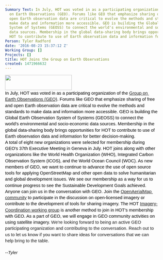 ```yaml
---
Summary Text: In July, HOT was voted in as a participating organization of the Group
  on Earth Observations (GEO). Forums like GEO that emphasize sharing of free and
  open Earth observation data are critical to evolve the methods and standards to
  make data and information more accessible. GEO is building the Global Earth Observation
  System of Systems (GEOSS) to connect the world's environmental and socio-economic
  data sources. Membership in the global data-sharing body brings opportunities for
  HOT to contribute to use of Earth observation data and information for better decision-making.
Person: Tyler Radford
date: '2016-08-23 15:37:12 Z'
Working Group: []
Projects: []
title: HOT Joins the Group on Earth Observations
created: 1471966632
---
```

<p style="line-height: 1.38; margin-top: 0pt; margin-bottom: 0pt;" dir="ltr"><span style="font-size: 14.666666666666666px; font-family: Arial; color: #000000; background-color: transparent; font-weight: 400; font-style: normal; font-variant: normal; text-decoration: none; vertical-align: baseline; white-space: pre-wrap;"><img class="image-medium" src="/sites/default/files/styles/medium/public/top_banner_main_l.png?itok=y9YWYMvi" alt="" width="220" height="50"></span></p><p style="line-height: 1.38; margin-top: 0pt; margin-bottom: 0pt;" dir="ltr"><span style="font-size: 14.666666666666666px; font-family: Arial; color: #000000; background-color: transparent; font-weight: 400; font-style: normal; font-variant: normal; text-decoration: none; vertical-align: baseline; white-space: pre-wrap;">In July, HOT was voted in as a participating organization of the <a href="https://www.earthobservations.org/">Group on Earth Observations (GEO)</a>. Forums like GEO that emphasize sharing of free and open Earth observation data are critical to evolve the methods and standards to make data and information more accessible. GEO is building the Global Earth Observation System of Systems (GEOSS) to connect the world's environmental and socio-economic data sources. Membership in the global data-sharing body brings opportunities for HOT to contribute to use of Earth observation data and information for better decision-making.</span></p><p style="line-height: 1.38; margin-top: 0pt; margin-bottom: 0pt;" dir="ltr"><span style="font-size: 14.666666666666666px; font-family: Arial; color: #000000; background-color: transparent; font-weight: 400; font-style: normal; font-variant: normal; text-decoration: none; vertical-align: baseline; white-space: pre-wrap;">A total of eight new organizations were selected for membership during GEO's 37th Executive Meeting in Geneva in July. HOT joins along with other organizations like the World Health Organization (WHO), Integrated Carbon Observation System (ICOS), and the World Ocean Council (WOC). As new members of GEO, we want to continue to advance the use of open source tools for applying OpenStreetMap and other open data to solve humanitarian and global development issues. We see our membership as a way for us to continue progress to see the Sustainable Development Goals achieved. </span></p><p style="line-height: 1.38; margin-top: 0pt; margin-bottom: 0pt;" dir="ltr"><span style="font-size: 14.666666666666666px; font-family: Arial; color: #000000; background-color: transparent; font-weight: 400; font-style: normal; font-variant: normal; text-decoration: none; vertical-align: baseline; white-space: pre-wrap;">Anyone can join us in the conversation with GEO. Join the <a href="https://twitter.com/OpenAerialMap">OpenAerialMap community</a> to participate in the discussion on open-licensed imagery or contribute to the development of tools for sharing imagery. The HOT <a href="http://wiki.openstreetmap.org/wiki/HOT_activation#Imagery_Coordination">Imagery-Coordination working group</a> is another method to join in HOT's membership with GEO. As a part of GEO, we will engage in GEO community activities on using satellite imagery. </span><span style="font-weight: normal;"><span style="font-size: 14.6667px; font-family: Arial; font-weight: 400; font-style: normal; font-variant-ligatures: normal; font-variant-caps: normal; white-space: pre-wrap; background-color: transparent;">We're looking forward to being an active GEO participating organization and contributing to the conversation. Reach out to us to let us know if you want to share ideas for conversations that we can help bring to the table.</span></span></p><p style="line-height: 1.38; margin-top: 0pt; margin-bottom: 0pt;" dir="ltr">&nbsp;</p><p style="line-height: 1.38; margin-top: 0pt; margin-bottom: 0pt;" dir="ltr"><em><span style="font-weight: normal;"><span style="font-size: 14.6667px; font-family: Arial; font-weight: 400; font-variant-ligatures: normal; font-variant-caps: normal; white-space: pre-wrap; background-color: transparent;">--Tyler</span></span></em></p>
